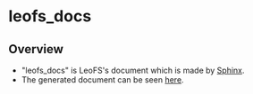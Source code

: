 leofs_docs
===========

Overview
--------

* "leofs_docs" is  LeoFS's document which is made by [Sphinx](http://sphinx.pocoo.org/).
* The generated document can be seen [here](http://www.leofs.org/docs/).


